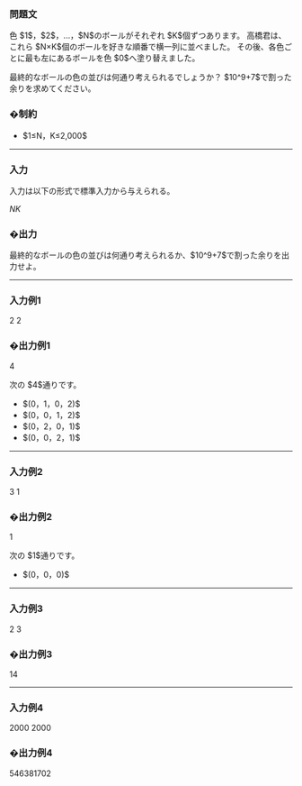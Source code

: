 
<div>

<span>

<span>

<section>

### **問題文**

<p>
色 $1$，$2$，...，$N$のボールがそれぞれ $K$個ずつあります。 高橋君は、これら $N×K$個のボールを好きな順番で横一列に並べました。 その後、各色ごとに最も左にあるボールを色 $0$へ塗り替えました。
</p>

<p>
最終的なボールの色の並びは何通り考えられるでしょうか？ $10^9+7$で割った余りを求めてください。
</p>

</section>

<section>

### **�制約**

<ul>

<li>
$1≤N，K≤2,000$
</li>

</ul>

</section>

---

<div>

<section>

### **入力**

<p>
入力は以下の形式で標準入力から与えられる。
</p>

<div>

$N$$K$
</div>

</section>

<section>

### **�出力**

<p>
最終的なボールの色の並びは何通り考えられるか、$10^9+7$で割った余りを出力せよ。
</p>

</section>

</div>

---

<section>

### **入力例1**

<div>

2 2

</div>

</section>

<section>

### **�出力例1**

<div>

4

</div>

<p>
次の $4$通りです。
</p>

<ul>

<li>
$(0，1，0，2)$
</li>

<li>
$(0，0，1，2)$
</li>

<li>
$(0，2，0，1)$
</li>

<li>
$(0，0，2，1)$
</li>

</ul>

</section>

---

<section>

### **入力例2**

<div>

3 1

</div>

</section>

<section>

### **�出力例2**

<div>

1

</div>

<p>
次の $1$通りです。
</p>

<ul>

<li>
$(0，0，0)$
</li>

</ul>

</section>

---

<section>

### **入力例3**

<div>

2 3

</div>

</section>

<section>

### **�出力例3**

<div>

14

</div>

</section>

---

<section>

### **入力例4**

<div>

2000 2000

</div>

</section>

<section>

### **�出力例4**

<div>

546381702

</div>

</section>

</span>

</span>

</div>
